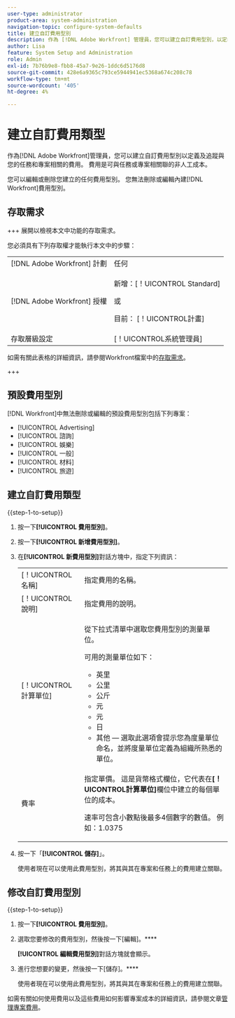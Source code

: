 ```yaml
---
user-type: administrator
product-area: system-administration
navigation-topic: configure-system-defaults
title: 建立自訂費用型別
description: 作為 [!DNL Adobe Workfront] 管理員，您可以建立自訂費用型別，以定義及追蹤與您的任務和專案相關的費用。 費用是可與任務或專案相關聯的非人工成本。
author: Lisa
feature: System Setup and Administration
role: Admin
exl-id: 7b76b9e8-fbb8-45a7-9e26-1ddc6d5176d8
source-git-commit: 428e6a9365c793ce5944941ec5368a674c208c78
workflow-type: tm+mt
source-wordcount: '405'
ht-degree: 4%

---
```


# 建立自訂費用類型

<!--**DON'T DELETE, DRAFT OR HIDE THIS ARTICLE. IT IS LINKED TO THE PRODUCT THROUGH THE CONTEXT SENSITIVE HELP LINKS.-->

作為[!DNL Adobe Workfront]管理員，您可以建立自訂費用型別以定義及追蹤與您的任務和專案相關的費用。 費用是可與任務或專案相關聯的非人工成本。

您可以編輯或刪除您建立的任何費用型別。 您無法刪除或編輯內建[!DNL Workfront]費用型別。

## 存取需求

+++ 展開以檢視本文中功能的存取需求。

您必須具有下列存取權才能執行本文中的步驟：

<table style="table-layout:auto"> 
 <col> 
 <col> 
 <tbody> 
  <tr> 
   <td role="rowheader">[!DNL Adobe Workfront] 計劃</td> 
   <td>任何</td> 
  </tr> 
  <tr> 
   <td role="rowheader">[!DNL Adobe Workfront] 授權</td> 
   <td><p>新增：[！UICONTROL Standard]</p>
   或
   <p>目前： [！UICONTROL計畫]</p>
   </td> 
  </tr> 
  <tr> 
   <td role="rowheader">存取層級設定</td> 
   <td>[！UICONTROL系統管理員]</td>
  </tr>
 </tbody> 
</table>

如需有關此表格的詳細資訊，請參閱Workfront檔案中的[存取需求](/help/quicksilver/administration-and-setup/add-users/access-levels-and-object-permissions/access-level-requirements-in-documentation.md)。

+++

## 預設費用型別

[!DNL Workfront]中無法刪除或編輯的預設費用型別包括下列專案：

* [!UICONTROL Advertising]
* [!UICONTROL 諮詢]
* [!UICONTROL 娛樂]
* [!UICONTROL 一般]
* [!UICONTROL 材料]
* [!UICONTROL 旅遊]

## 建立自訂費用類型

{{step-1-to-setup}}

1. 按一下&#x200B;**[!UICONTROL 費用型別]**。
1. 按一下&#x200B;**[!UICONTROL 新增費用型別]**。
1. 在&#x200B;**[!UICONTROL 新費用型別]**&#x200B;對話方塊中，指定下列資訊：

   <table style="table-layout:auto"> 
    <col> 
    <col> 
    <tbody> 
     <tr> 
      <td role="rowheader">[！UICONTROL名稱]</td> 
      <td>指定費用的名稱。</td> 
     </tr> 
     <tr> 
      <td role="rowheader">[！UICONTROL說明]</td> 
      <td>指定費用的說明。</td> 
     </tr> 
     <tr> 
      <td role="rowheader">[！UICONTROL計算單位]</td> 
      <td> <p>從下拉式清單中選取您費用型別的測量單位。</p> <p>可用的測量單位如下：</p> 
       <ul> 
        <li>英里</li> 
        <li>公里</li> 
        <li>公斤</li> 
        <li>元</li> 
        <li>元</li> 
        <li>日</li> 
        <li>其他 — 選取此選項會提示您為度量單位命名，並將度量單位定義為組織所熟悉的單位。</li> 
       </ul> </td> 
     </tr> 
     <tr> 
      <td role="rowheader">費率</td> 
      <td> <p>指定單價。 這是貨幣格式欄位，它代表在<strong>[！UICONTROL計算單位]</strong>欄位中建立的每個單位的成本。 </p> <p>速率可包含小數點後最多4個數字的數值。 例如：1.0375</p> </td> 
     </tr> 
    </tbody> 
   </table>

1. 按一下「**[!UICONTROL 儲存]**」。

   使用者現在可以使用此費用型別，將其與其在專案和任務上的費用建立關聯。

## 修改自訂費用型別

{{step-1-to-setup}}

1. 按一下&#x200B;**[!UICONTROL 費用型別]**。
1. 選取您要修改的費用型別，然後按一下[編輯]。****

   **[!UICONTROL 編輯費用型別]**&#x200B;對話方塊就會顯示。

1. 進行您想要的變更，然後按一下[儲存]。****

   使用者現在可以使用此費用型別，將其與其在專案和任務上的費用建立關聯。

如需有關如何使用費用以及這些費用如何影響專案成本的詳細資訊，請參閱文章[管理專案費用](../../../manage-work/projects/project-finances/manage-project-expenses.md)。

